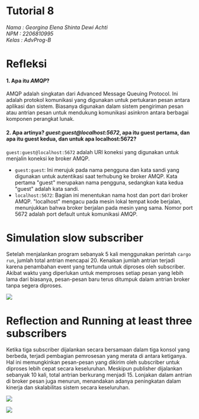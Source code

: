 # Tutorial 8
*Nama   : Georgina Elena Shinta Dewi Achti* <br>
*NPM    : 2206810995*<br>
*Kelas  : AdvProg-B*

# Refleksi 

#### 1. Apa itu ***AMQP***?

AMQP adalah singkatan dari Advanced Message Queuing Protocol. Ini adalah protokol komunikasi yang digunakan untuk pertukaran pesan antara aplikasi dan sistem. Biasanya digunakan dalam sistem pengiriman pesan atau antrian pesan untuk mendukung komunikasi asinkron antara berbagai komponen perangkat lunak.

#### 2. Apa artinya? *guest:guest@localhost:5672*, apa itu guest pertama, dan apa itu guest kedua, dan untuk apa localhost:5672?

`guest:guest@localhost:5672` adalah URI koneksi yang digunakan untuk menjalin koneksi ke broker AMQP.

- `guest:guest`: Ini merujuk pada nama pengguna dan kata sandi yang digunakan untuk autentikasi saat terhubung ke broker AMQP. Kata pertama "guest" merupakan nama pengguna, sedangkan kata kedua "guest" adalah kata sandi.
- `localhost:5672`: Bagian ini menentukan nama host dan port dari broker AMQP. "localhost" mengacu pada mesin lokal tempat kode berjalan, menunjukkan bahwa broker berjalan pada mesin yang sama. Nomor port 5672 adalah port default untuk komunikasi AMQP.

# Simulation slow subscriber

Setelah menjalankan program sebanyak 5 kali menggunakan perintah `cargo run`, jumlah total antrian mencapai 20. Kenaikan jumlah antrian terjadi karena penambahan event yang tertunda untuk diproses oleh subscriber. Akibat waktu yang diperlukan untuk memproses setiap pesan yang lebih lama dari biasanya, pesan-pesan baru terus ditumpuk dalam antrian broker tanpa segera diproses.

![](https://i.imgur.com/IwPRxtT.png)

# Reflection and Running at least three subscribers

Ketika tiga subscriber dijalankan secara bersamaan dalam tiga konsol yang berbeda, terjadi pembagian pemrosesan yang merata di antara ketiganya. Hal ini memungkinkan pesan-pesan yang dikirim oleh subscriber untuk diproses lebih cepat secara keseluruhan. Meskipun publisher dijalankan sebanyak 10 kali, total antrian berkurang menjadi 15. Lonjakan dalam antrian di broker pesan juga menurun, menandakan adanya peningkatan dalam kinerja dan skalabilitas sistem secara keseluruhan.

![](https://i.imgur.com/NEQiEw4.png)

![](https://i.imgur.com/IGpTsUM.png)
